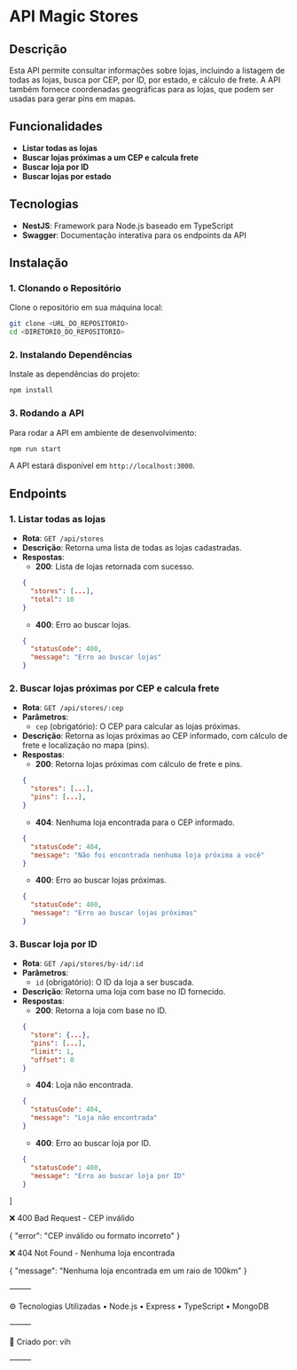 
# API Magic Stores

## Descrição

Esta API permite consultar informações sobre lojas, incluindo a listagem de todas as lojas, busca por CEP, por ID, por estado, e cálculo de frete. A API também fornece coordenadas geográficas para as lojas, que podem ser usadas para gerar pins em mapas.

## Funcionalidades

- **Listar todas as lojas**
- **Buscar lojas próximas a um CEP e calcula frete**
- **Buscar loja por ID**
- **Buscar lojas por estado**

## Tecnologias

- **NestJS**: Framework para Node.js baseado em TypeScript
- **Swagger**: Documentação interativa para os endpoints da API

## Instalação

### 1. Clonando o Repositório

Clone o repositório em sua máquina local:

```bash
git clone <URL_DO_REPOSITORIO>
cd <DIRETORIO_DO_REPOSITORIO>
```

### 2. Instalando Dependências

Instale as dependências do projeto:

```bash
npm install
```

### 3. Rodando a API

Para rodar a API em ambiente de desenvolvimento:

```bash
npm run start
```

A API estará disponível em `http://localhost:3000`.

## Endpoints

### 1. **Listar todas as lojas**

- **Rota**: `GET /api/stores`
- **Descrição**: Retorna uma lista de todas as lojas cadastradas.
- **Respostas**:
  - **200**: Lista de lojas retornada com sucesso.
  ```json
  {
    "stores": [...],
    "total": 10
  }
  ```
  - **400**: Erro ao buscar lojas.
  ```json
  {
    "statusCode": 400,
    "message": "Erro ao buscar lojas"
  }
  ```

### 2. **Buscar lojas próximas por CEP e calcula frete**

- **Rota**: `GET /api/stores/:cep`
- **Parâmetros**:
  - `cep` (obrigatório): O CEP para calcular as lojas próximas.
- **Descrição**: Retorna as lojas próximas ao CEP informado, com cálculo de frete e localização no mapa (pins).
- **Respostas**:
  - **200**: Retorna lojas próximas com cálculo de frete e pins.
  ```json
  {
    "stores": [...],
    "pins": [...],
  }
  ```
  - **404**: Nenhuma loja encontrada para o CEP informado.
  ```json
  {
    "statusCode": 404,
    "message": "Não foi encontrada nenhuma loja próxima a você"
  }
  ```
  - **400**: Erro ao buscar lojas próximas.
  ```json
  {
    "statusCode": 400,
    "message": "Erro ao buscar lojas próximas"
  }
  ```

### 3. **Buscar loja por ID**

- **Rota**: `GET /api/stores/by-id/:id`
- **Parâmetros**:
  - `id` (obrigatório): O ID da loja a ser buscada.
- **Descrição**: Retorna uma loja com base no ID fornecido.
- **Respostas**:
  - **200**: Retorna a loja com base no ID.
  ```json
  {
    "store": {...},
    "pins": [...],
    "limit": 1,
    "offset": 0
  }
  ```
  - **404**: Loja não encontrada.
  ```json
  {
    "statusCode": 404,
    "message": "Loja não encontrada"
  }
  ```
  - **400**: Erro ao buscar loja por ID.
  ```json
  {
    "statusCode": 400,
    "message": "Erro ao buscar loja por ID"
  }
]

❌ 400 Bad Request - CEP inválido

{
  "error": "CEP inválido ou formato incorreto"
}

❌ 404 Not Found - Nenhuma loja encontrada

{
  "message": "Nenhuma loja encontrada em um raio de 100km"
}



⸻

⚙ Tecnologias Utilizadas
	•	Node.js
	•	Express
	•	TypeScript
	•	MongoDB

⸻

🚀 Criado por: vih

⸻
